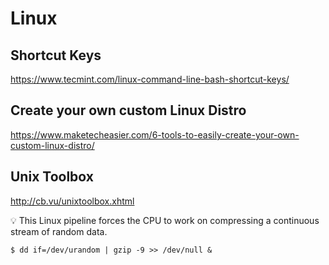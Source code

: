 # Linux


## Shortcut Keys

https://www.tecmint.com/linux-command-line-bash-shortcut-keys/

## Create your own custom Linux Distro

https://www.maketecheasier.com/6-tools-to-easily-create-your-own-custom-linux-distro/

## Unix Toolbox

http://cb.vu/unixtoolbox.xhtml

:bulb: This Linux pipeline forces the CPU to work on compressing a continuous stream of random data.

```
$ dd if=/dev/urandom | gzip -9 >> /dev/null &
```
